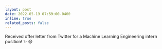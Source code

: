 ```yaml
---
layout: post
date: 2022-05-19 07:59:00-0400
inline: true
related_posts: false
---
```


Received offer letter from Twitter for a Machine Learning Engineering intern position! :sparkles: :smile:
